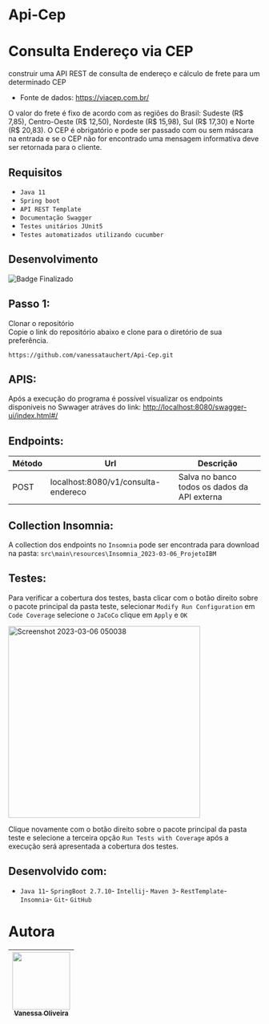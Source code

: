 # Api-Cep
# Consulta Endereço via CEP

construir uma API REST de consulta de endereço e cálculo de frete para
um determinado CEP

- Fonte de dados:
https://viacep.com.br/

O valor do frete é fixo de acordo com as regiões
do Brasil: Sudeste (R$ 7,85), Centro-Oeste (R$ 12,50), Nordeste (R$ 15,98), Sul (R$
17,30) e Norte (R$ 20,83). O CEP é obrigatório e pode ser passado com ou sem máscara
na entrada e se o CEP não for encontrado uma mensagem informativa deve ser retornada
para o cliente.


## Requisitos

- ``Java 11``
- ``Spring boot``
- ``API REST Template``
- ``Documentação Swagger``
- ``Testes unitários JUnit5``
- ``Testes automatizados utilizando cucumber``

## Desenvolvimento<br>
![Badge Finalizado](http://img.shields.io/static/v1?label=STATUS&message=FINALIZADO&color=GREEN&style=for-the-badge)

## Passo 1:

Clonar o repositório<br>
Copie o link do repositório abaixo e clone para o diretório de sua preferência.

```
https://github.com/vanessatauchert/Api-Cep.git
```

## APIS:

Após a execução do programa é possível visualizar os endpoints disponiveis no Swwager atráves do link: <http://localhost:8080/swagger-ui/index.html#/>

## Endpoints:

| Método | Url | Descrição |
| --- | --- | --- |
| POST | localhost:8080/v1/consulta-endereco | Salva no banco todos os dados da API externa |

## Collection Insomnia:

A collection dos endpoints no `Insomnia` pode ser encontrada para download na pasta: `src\main\resources\Insomnia_2023-03-06_ProjetoIBM`

## Testes:

Para verificar a cobertura dos testes, basta clicar com o botão direito sobre o pacote principal da pasta teste, 
selecionar `Modify Run Configuration` em `Code Coverage` selecione o `JaCoCo` clique em `Apply` e `OK`

<img width="383" alt="Screenshot 2023-03-06 050038" src="https://media.github.ibm.com/user/416499/files/65bbf85a-4168-47d2-971a-00b6a70042f1">

Clique novamente com o botão direito sobre o pacote principal da pasta teste e selecione a terceira opção `Run Tests with Coverage` após a
execução será apresentada a cobertura dos testes. 

## Desenvolvido com:<br>

- ``Java 11``- ``SpringBoot 2.7.10``- ``Intellij``- ``Maven 3``- ``RestTemplate``- ``Insomnia``- ``Git``- ``GitHub``

# Autora

| [<img src="https://avatars.githubusercontent.com/u/60265204?v=4" width=115><br><sub>Vanessa Oliveira</sub>](https://github.ibm.com/Van-Oliveira) |
| :---: |
